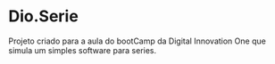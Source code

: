 # Dio.Serie
Projeto criado para a aula do bootCamp da Digital Innovation One que simula um simples software para series.
